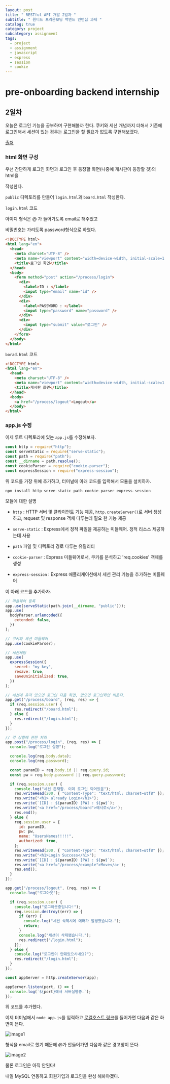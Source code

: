 ```yaml
---
layout: post
title: " RESTful API 개발 2일차 "
subtitle: " 원티드 프리온보딩 백엔드 인턴십 과제 "
catalog: true
category: project
subcategory: assignment
tags:
  - project
  - assignment
  - javascript
  - express
  - session
  - cookie
---
```


# pre-onboarding backend internship

## 2일차

오늘은 로그인 기능을 공부하며 구현해볼까 한다. 쿠키와 세션 개념까지 더해서 기존에 로그인해서 세션이 있는 경우는 로그인을 할 필요가 없도록 구현해보겠다.

[출처](https://velog.io/@sjy0917/express.js-login)

### html 화면 구성

우선 간단하게 로그인 화면과 로그인 후 등장할 화면(나중에 게시판이 등장할 것)의 html을

작성한다.

`public` 디렉토리를 만들어 `login.html`과 `board.html` 작성한다.

`login.html` 코드

아이디 형식은 @ 가 들어가도록 email로 해주었고

비밀번호는 가리도록 password형식으로 하였다.

```html
<!DOCTYPE html>
<html lang="en">
  <head>
    <meta charset="UTF-8" />
    <meta name="viewport" content="width=device-width, initial-scale=1.0" />
    <title>로그인 화면</title>
  </head>
  <body>
    <form method="post" action="/process/login">
      <div>
        <label>ID : </label>
        <input type="email" name="id" />
      </div>
      <div>
        <label>PASSWORD : </label>
        <input type="password" name="password" />
      </div>
      <div>
        <input type="submit" value="로그인" />
      </div>
    </form>
  </body>
</html>
```

`borad.html` 코드

```html
<!DOCTYPE html>
<html lang="en">
  <head>
    <meta charset="UTF-8" />
    <meta name="viewport" content="width=device-width, initial-scale=1.0" />
    <title>게시판 화면</title>
  </head>
  <body>
    <a href="/process/logout">Logout</a>
  </body>
</html>
```

### app.js 수정

이제 루트 디렉토리에 있는 `app.js`를 수정해보자.

```javascript
const http = require("http");
const serveStatic = require("serve-static");
const path = require("path");
const __dirname = path.resolve();
const cookieParser = require("cookie-parser");
const expressSession = require("express-session");
```

위 코드를 가장 위에 추가하고, 터미널에 아래 코드를 입력해서 모듈을 설치하자.

`npm install http serve-static path cookie-parser express-session`

모듈에 대한 설명

- `http` : HTTP 서버 및 클라이언트 기능 제공, `http.createServer()`로 서버 생성하고, request 및 response 객체 다루는데 필요 한 기능 제공

- `serve-static` : Express에서 정적 파일을 제공하는 미들웨어. 정적 리소스 제공하는데 사용
- `path` 파일 및 디렉토리 경로 다루는 유틸리티
- `cookie-parser` : Express 미들웨어로서, 쿠키를 분석하고 'req.cookies' 객체를 생성
- `express-session` : Express 애플리케이션에서 세션 관리 기능을 추가하는 미들웨어

이 아래 코드를 추가하자.

```javascript
// 미들웨어 등록
app.use(serveStatic(path.join(__dirname, "public")));
app.use(
  bodyParser.urlencoded({
    extended: false,
  })
);

// 쿠키와 세션 미들웨어
app.use(cookieParser);

// 세션세팅
app.use(
  expressSession({
    secret: "my key",
    resave: true,
    saveUninitialized: true,
  })
);

// 세션에 유저 있으면 로그인 다음 화면, 없으면 로그인화면 띄운다.
app.get("/process/board", (req, res) => {
  if (req.session.user) {
    res.redirect("/board.html");
  } else {
    res.redirect("/login.html");
  }
});

// 각 상황에 관한 처리
app.post("/process/login", (req, res) => {
  console.log("로그인 실행");

  console.log(req.body.data);
  console.log(req.password);

  const paramID = req.body.id || req.query.id;
  const pw = req.body.password || req.query.password;

  if (req.session.user) {
    console.log("세션 존재함. 이미 로그인 되어있음");
    res.writeHead(200, { "Content-Type": "text/html; charset=utf8" });
    res.write("<h1> already Login</h1>");
    res.write(`[ID] : ${paramID} [PW] : ${pw}`);
    res.write('<a href="/process/board">예시로</a>');
    res.end();
  } else {
    req.session.user = {
      id: paramID,
      pw: pw,
      name: "UsersNames!!!!!",
      authorized: true,
    };
    res.writeHead(200, { "Content-Type": "text/html; charset=utf8" });
    res.write("<h1>Login Success</h1>");
    res.write(`[ID] : ${paramID} [PW] : ${pw}`);
    res.write('<a href="/process/example">Move</a>');
    res.end();
  }
});

app.get("/process/logout", (req, res) => {
  console.log("로그아웃");

  if (req.session.user) {
    console.log("로그아웃중입니다!");
    req.session.destroy((err) => {
      if (err) {
        console.log("세션 삭제시에 에러가 발생했습니다.");
        return;
      }
      console.log("세션이 삭제됐습니다.");
      res.redirect("/login.html");
    });
  } else {
    console.log("로그인이 안돼있으시네요?");
    res.redirect("/login.html");
  }
});

const appServer = http.createServer(app);

appServer.listen(port, () => {
  console.log(`${port}에서 서버실행중.`);
});
```

위 코드를 추가했다.

이제 터미널에서 `node app.js`를 입력하고 [로컬호스트 링크](http://localhost:3001/login.html)를 들어가면 다음과 같은 화면이 뜬다.

![image1](https://github.com/junsoopooh/junsoopooh.github.io/blob/master/img/assignment0803_1.png?raw=true)

형식을 email로 했기 때문에 @가 안들어가면 다음과 같은 경고창이 뜬다.

![image2](https://github.com/junsoopooh/junsoopooh.github.io/blob/master/img/assignment0803_2.png?raw=true)

물론 로그인은 아직 안된다!

내일 MySQL 연동하고 회원가입과 로그인을 완성 해봐야겠다.
